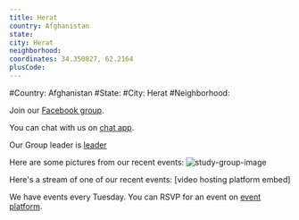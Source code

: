 ```yaml
---
title: Herat
country: Afghanistan
state: 
city: Herat
neighborhood: 
coordinates: 34.350827, 62.2164
plusCode:
---
```


#Country: Afghanistan
#State: 
#City: Herat
#Neighborhood: 

Join our [Facebook group](https://www.facebook.com/groups/free.code.camp.herat).

You can chat with us on [chat app](URL).

Our Group leader is [leader](URL)

Here are some pictures from our recent events:
![study-group-image](https://scontent-dft4-2.xx.fbcdn.net/v/t1.0-0/p200x200/16142712_1380709768660732_3807276804030541539_n.jpg?oh=c25edd0bc923c2018e56c2da69073c9d&oe=59942E99)

Here's a stream of one of our recent events:
[video hosting platform embed]

We have events every Tuesday. You can RSVP for an event on [event platform](URL).
